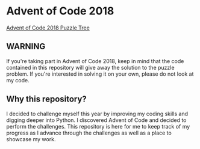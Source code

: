# Advent of Code 2018
[Advent of Code 2018 Puzzle Tree](https://adventofcode.com/2018)

## WARNING

If you're taking part in Advent of Code 2018, keep in mind that the code contained in this repository will give away the solution to the puzzle problem. If you're interested in solving it on your own, please do not look at my code.

## Why this repository?

I decided to challenge myself this year by improving my coding skills and digging deeper into Python. I discovered Advent of Code and decided to perform the challenges. This repository is here for me to keep track of my progress as I advance through the challenges as well as a place to showcase my work.